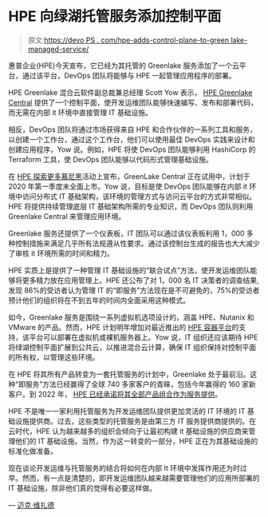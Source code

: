 # HPE 向绿湖托管服务添加控制平面

> 原文:[https://devo PS . com/hpe-adds-control-plane-to-green lake-managed-service/](https://devops.com/hpe-adds-control-plane-to-greenlake-managed-service/)

惠普企业(HPE)今天宣布，它已经为其托管的 Greenlake 服务添加了一个云平台，通过该平台，DevOps 团队将能够与 HPE 一起管理应用程序的部署。

HPE Greenlake 混合云软件副总裁兼总经理 Scott Yow 表示， [HPE Greenlake Central](https://www.hpe.com/us/en/newsroom/press-release/2019/12/hpe-delivers-the-cloud-experience-everywhere-with-next-generation-as-a-service-platform.html) 提供了一个控制平面，使开发运维团队能够快速编写、发布和部署代码，而无需在内部 it 环境中直接管理 IT 基础设施。

相反，DevOps 团队将通过市场获得来自 HPE 和合作伙伴的一系列工具和服务，以创建一个工作台，通过这个工作台，他们可以使用最佳 DevOps 实践来设计和创建应用程序，Yow 说。例如，HPE 将使 DevOps 团队能够利用 HashiCorp 的 Terraform 工具，使 DevOps 团队能够以代码形式管理基础设施。

在 [HPE 探索更多慕尼黑](https://h41382.www4.hpe.com/discover-more/munich)活动上宣布，GreenLake Central 正在试用中，计划于 2020 年第一季度末全面上市。Yow 说，目标是使 DevOps 团队能够在内部 it 环境中访问分布式 IT 基础架构，该环境的管理方式与访问云平台的方式非常相似。HPE 将提供持续管理底层 IT 基础架构所需的专业知识，而 DevOps 团队则利用 Greenlake Central 来管理应用环境。

Greenlake 服务还提供了一个仪表板，IT 团队可以通过该仪表板利用 1，000 多种控制措施来满足几乎所有法规遵从性要求。通过该控制台生成的报告也大大减少了审核 it 环境所需的时间和精力。

HPE 实质上是提供了一种管理 IT 基础设施的“联合试点”方法，使开发运维团队能够将更多精力放在应用管理上。HPE 还公布了对 1，000 名 IT 决策者的调查结果,发现 86%的受访者认为管理 IT 的“即服务”方法现在是不可避免的，75%的受访者预计他们的组织将在不到五年的时间内全面采用这种模式。

如今，Greenlake 服务是围绕一系列虚拟机选项设计的，涵盖 HPE、Nutanix 和 VMware 的产品。然而，HPE 计划明年增加对最近推出的 [HPE 容器平台](https://containerjournal.com/topics/container-ecosystems/hpe-unveils-container-platform/)的支持，该平台可以部署在虚拟机或裸机服务器上。Yow 说，IT 组织还应该期待 HPE 将绿湖控制平面扩展到公共云，以推进混合云计算，确保 IT 组织保持对控制平面的所有权，以管理这些环境。

在 HPE 将其所有产品转变为一套托管服务的计划中，Greenlake 处于最前沿。这种“即服务”方法已经赢得了全球 740 多家客户的青睐，包括今年赢得的 160 家新客户。到 2022 年， [HPE 已经承诺将其全部产品组合作为服务提供](https://channelhappyhour.com/2019/06/22/hpe-sets-ambitious-managed-services-goal/)。

HPE 不是唯一一家利用托管服务为开发运维团队提供更加灵活的 IT 环境的 IT 基础设施提供商。过去，这些类型的托管服务是由第三方 IT 服务提供商提供的。在云时代，HPE 认为越来越多的组织会倾向于让最初构建 it 基础设施的供应商来管理他们的 IT 基础设施。当然，作为这一转变的一部分，HPE 正在为其基础设施的标准化做准备。

现在谈论开发运维与托管服务的结合将如何在内部 It 环境中发挥作用还为时过早。然而，有一点是清楚的，即开发运维团队越来越需要管理他们的应用所部署的 IT 基础设施，除非他们真的觉得有必要这样做。

— [迈克·维扎德](https://devops.com/author/mike-vizard/)